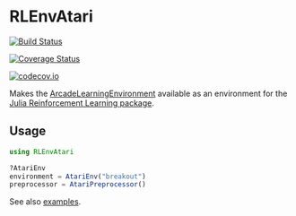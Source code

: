 # RLEnvAtari

[![Build Status](https://travis-ci.org/JuliaReinforcementLearning/RLEnvAtari.jl.svg?branch=master)](https://travis-ci.org/JuliaReinforcementLearning/RLEnvAtari.jl)

[![Coverage Status](https://coveralls.io/repos/JuliaReinforcementLearning/RLEnvAtari.jl/badge.svg?branch=master&service=github)](https://coveralls.io/github/JuliaReinforcementLearning/RLEnvAtari.jl?branch=master)

[![codecov.io](http://codecov.io/github/JuliaReinforcementLearning/RLEnvAtari.jl/coverage.svg?branch=master)](http://codecov.io/github/JuliaReinforcementLearning/RLEnvAtari.jl?branch=master)

Makes the [ArcadeLearningEnvironment](https://github.com/JuliaReinforcementLearning/ArcadeLearningEnvironment.jl) available as an environment for the [Julia Reinforcement Learning package](https://github.com/JuliaReinforcementLearning/ReinforcementLearning.jl).

## Usage

```julia
using RLEnvAtari

?AtariEnv
environment = AtariEnv("breakout")
preprocessor = AtariPreprocessor()
```

See also [examples](examples).


